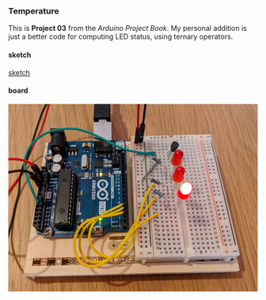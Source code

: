 ### Temperature
This is **Project 03** from the _Arduino Project Book_. My personal addition is just a better code for computing LED status, using ternary operators.

#### sketch
[sketch](./03-temperature.ino)

#### board

![image](./board.png)
